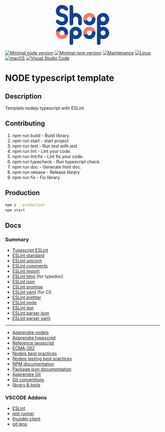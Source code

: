 <p align="center">
    <img src="./shopopop.png"
        height="130">
</p>

[![Minimal node version](https://img.shields.io/static/v1?label=node&message=%3E=14.16&logo=node.js&color)](https://nodejs.org/about/releases/)
[![Minimal npm version](https://img.shields.io/static/v1?label=npm&message=%3E=6.14.12&logo=npm&color)](https://github.com/npm/cli/releases)
[![Maintenance](https://img.shields.io/badge/Maintained%3F-yes-green.svg)](https://GitHub.com/Naereen/StrapDown.js/graphs/commit-activity)
[![Linux](https://svgshare.com/i/Zhy.svg)](https://svgshare.com/i/Zhy.svg)
[![macOS](https://svgshare.com/i/ZjP.svg)](https://svgshare.com/i/ZjP.svg)
[![Visual Studio Code](https://img.shields.io/badge/--007ACC?logo=visual%20studio%20code&logoColor=ffffff)](https://code.visualstudio.com/)

# NODE typescript template

## Description

Template nodejs typescript with ESLint

## Contributing

1. npm run build - Build library.
2. npm run start - start project
3. npm run test - Run test with jest.
4. npm run lint - Lint your code.
5. npm run lint:fix - Lint fix your code.
6. npm run typecheck - Run typescript check.
7. npm run doc - Generate html doc.
8. npm run release - Release library
9. npm run fix - Fix library

## Production

```bash
npm i --production
npm start
```

## Docs

### Summary

- [Typescript ESLint](https://typescript-eslint.io)
- [ESLint standard](https://www.npmjs.com/package/eslint-config-standard)
- [ESLint unicorn](https://github.com/sindresorhus/eslint-plugin-unicorn)
- [ESLint comments](https://mysticatea.github.io/eslint-plugin-eslint-comments/)
- [ESLint import](https://github.com/import-js/eslint-plugin-import)
- [ESLint html](https://github.com/BenoitZugmeyer/eslint-plugin-html) (for typedoc)
- [ESLint json](https://www.npmjs.com/package/eslint-plugin-jsonc)
- [ESLint promise](https://www.npmjs.com/package/eslint-plugin-promise)
- [ESLint yaml](https://www.npmjs.com/package/eslint-plugin-yml) (for CI)
- [ESLint prettier](https://github.com/prettier/eslint-config-prettier)
- [ESLint node](https://www.npmjs.com/package/eslint-plugin-n)
- [ESLint jest](https://www.npmjs.com/package/eslint-plugin-jest)
- [ESLint parser json](https://www.npmjs.com/package/jsonc-eslint-parser)
- [ESLint parser yaml](https://www.npmjs.com/package/yaml-eslint-parser)

----

- [Apprendre nodejs](https://github.com/stephendltg/nodebook)
- [Apprendre typescript](https://www.typescriptlang.org/fr/)
- [Reference javascript](https://developer.mozilla.org/fr/docs/Web/JavaScript/Reference)
- [ECMA-262](https://www.ecma-international.org/publications-and-standards/standards/ecma-262/)
- [Nodejs best practices](https://github.com/goldbergyoni/nodebestpractices)
- [Nodejs testing best practices](https://github.com/goldbergyoni/javascript-testing-best-practices)
- [NPM documentation](https://docs.npmjs.com/cli/v8/commands)
- [Package.json documentation](https://docs.npmjs.com/cli/v8/configuring-npm/package-json)
- [Apprendre Git](https://www.atlassian.com/fr/git/tutorials/setting-up-a-repository)
- [Git conventions](conventions.md)
- [library & tools](tools.md)

### VSCODE Addons

- [ESLint](https://marketplace.visualstudio.com/items?itemName=dbaeumer.vscode-eslint)
- [jest runner](https://marketplace.visualstudio.com/items?itemName=firsttris.vscode-jest-runner)
- [thunder client](https://marketplace.visualstudio.com/items?itemName=rangav.vscode-thunder-client)
- [git lens](https://marketplace.visualstudio.com/items?itemName=eamodio.gitlens)

